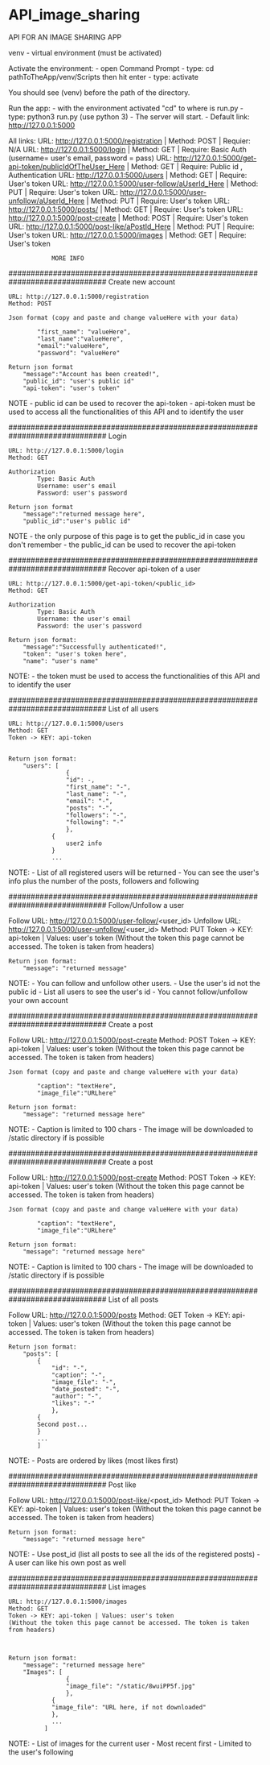 # API_image_sharing

API FOR AN IMAGE SHARING APP


venv - virtual environment (must be activated)

Activate the environment:
	- open Command Prompt
	- type: cd pathToTheApp/venv/Scripts then hit enter
	- type: activate

You should see (venv) before the path of the directory.

Run the app:
	- with the environment activated "cd" to where is run.py
	- type: python3 run.py (use python 3)
  	- The server will start. 
  	- Default link: http://127.0.0.1:5000

All links:
	URL: http://127.0.0.1:5000/registration 			| Method: POST		| Requier: N/A
	URL: http://127.0.0.1:5000/login				| Method: GET		| Require: Basic Auth (username= user's email, password = pass) 
	URL: http://127.0.0.1:5000/get-api-token/publicIdOfTheUser_Here	| Method: GET		| Require: Public id , Authentication
	URL: http://127.0.0.1:5000/users				| Method: GET		| Require: User's token
	URL: http://127.0.0.1:5000/user-follow/aUserId_Here		| Method: PUT		| Require: User's token
	URL: http://127.0.0.1:5000/user-unfollow/aUserId_Here		| Method: PUT		| Require: User's token
	URL: http://127.0.0.1:5000/posts/				| Method: GET		| Require: User's token
	URL: http://127.0.0.1:5000/post-create				| Method: POST		| Require: User's token
	URL: http://127.0.0.1:5000/post-like/aPostId_Here		| Method: PUT		| Require: User's token
	URL: http://127.0.0.1:5000/images				| Method: GET		| Require: User's token

				MORE INFO 
##############################################################################
 Create new account

	URL: http://127.0.0.1:5000/registration
	Method: POST

	Json format (copy and paste and change valueHere with your data)

			"first_name": "valueHere",
			"last_name":"valueHere",
			"email":"valueHere",
			"password": "valueHere"

	Return json format
		"message":"Account has been created!",
		"public_id": "user's public id"
		"api-token": "user's token"

NOTE
	- public id can be used to recover the api-token
	- api-token must be used to access all the functionalities of this API and to identify the user

##############################################################################
 Login

	URL: http://127.0.0.1:5000/login
	Method: GET

	Authorization 
			Type: Basic Auth
			Username: user's email
			Password: user's password

	Return json format
		"message":"returned message here",
		"public_id":"user's public id"

NOTE
	- the only purpose of this page is to get the public_id in case you don't remember
	- the public_id can be used to recover the api-token

##############################################################################
Recover api-token of a user

	URL: http://127.0.0.1:5000/get-api-token/<public_id>
	Method: GET
	
	Authorization 
			Type: Basic Auth
			Username: the user's email 
			Password: the user's password 
	
	Return json format:
		"message":"Successfully authenticated!",
		"token": "user's token here",
		"name": "user's name"

NOTE: 
	- the token must be used to access the functionalities of this API and to identify the user

##############################################################################
List of all users
	

	URL: http://127.0.0.1:5000/users
	Method: GET
	Token -> KEY: api-token 
	
	
	Return json format:
		"users": [
    				{
      				"id": -,
      				"first_name": "-",
      				"last_name": "-",
      				"email": "-",
      				"posts": "-",
      				"followers": "-",
      				"following": "-"
    				},
				{
					user2 info
				}
				...

NOTE: 
	- List of all registered users will be returned 
	- You can see the user's info plus the number of the posts, followers and following

##############################################################################
Follow/Unfollow a user
	
Follow
	URL: http://127.0.0.1:5000/user-follow/<user_id>
Unfollow
	URL: http://127.0.0.1:5000/user-unfollow/<user_id>
	Method: PUT
	Token -> KEY: api-token | Values: user's token 
	(Without the token this page cannot be accessed. The token is taken from headers)
	
	
	Return json format:
		"message": "returned message"

NOTE: 
	- You can follow and unfollow other users.
	- Use the user's id not the public id
	- List all users to see the user's id 
	- You cannot follow/unfollow your own account

##############################################################################
Create a post
	
Follow
	URL: http://127.0.0.1:5000/post-create
	Method: POST
	Token -> KEY: api-token | Values: user's token 
	(Without the token this page cannot be accessed. The token is taken from headers)
	
	
	Json format (copy and paste and change valueHere with your data)

			"caption": "textHere",
			"image_file":"URLhere"
	
	Return json format:
		"message": "returned message here"

NOTE: 
	- Caption is limited to 100 chars 
	- The image will be downloaded to /static directory if is possible

##############################################################################
Create a post
	
Follow
	URL: http://127.0.0.1:5000/post-create
	Method: POST
	Token -> KEY: api-token | Values: user's token 
	(Without the token this page cannot be accessed. The token is taken from headers)
	
	
	Json format (copy and paste and change valueHere with your data)

			"caption": "textHere",
			"image_file":"URLhere"
	
	Return json format:
		"message": "returned message here"

NOTE: 
	- Caption is limited to 100 chars 
	- The image will be downloaded to /static directory if is possible

##############################################################################
List of all posts
	
Follow
	URL: http://127.0.0.1:5000/posts
	Method: GET
	Token -> KEY: api-token | Values: user's token 
	(Without the token this page cannot be accessed. The token is taken from headers)
	
	
	
	Return json format:
		"posts": [
  			{
      			"id": "-",
      			"caption": "-",
      			"image_file": "-",
      			"date_posted": "-",
      			"author": "-",
      			"likes": "-"
    			},
			{
			Second post...
			}	
			...
			]

NOTE: 
	- Posts are ordered by likes (most likes first)

##############################################################################
Post like
	
Follow
	URL: http://127.0.0.1:5000/post-like/<post_id>
	Method: PUT
	Token -> KEY: api-token | Values: user's token 
	(Without the token this page cannot be accessed. The token is taken from headers)
	
	
	
	Return json format:
		"message": "returned message here"

NOTE: 
	- Use post_id (list all posts to see all the ids of the registered posts)
	- A user can like his own post as well

##############################################################################
List images
	

	URL: http://127.0.0.1:5000/images
	Method: GET
	Token -> KEY: api-token | Values: user's token 
	(Without the token this page cannot be accessed. The token is taken from headers)
	
	
	
	Return json format:
		"message": "returned message here"
		"Images": [
    				{
      				"image_file": "/static/8wuiPP5f.jpg"
    				},
				{
				"image_file": "URL here, if not downloaded"
				},
				...
			  ]

NOTE: 
	- List of images for the current user
	- Most recent first
	- Limited to the user's following
